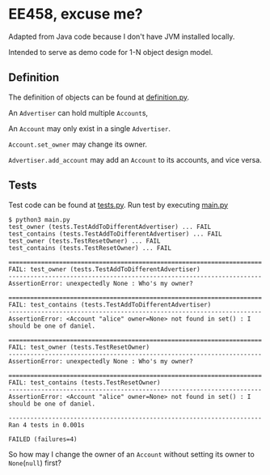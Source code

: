 # EE458, excuse me?

Adapted from Java code because I don't have JVM installed locally.

Intended to serve as demo code for 1-N object design model.

## Definition

The definition of objects can be found at [definition.py](definition.py).

An `Advertiser` can hold multiple `Account`s,

An `Account` may only exist in a single `Advertiser`.

`Account.set_owner` may change its owner.

`Advertiser.add_account` may add an `Account` to its accounts, and vice versa.

## Tests

Test code can be found at [tests.py](tests.py). Run test by executing [main.py](main.py)

``` shell
$ python3 main.py
test_owner (tests.TestAddToDifferentAdvertiser) ... FAIL
test_contains (tests.TestAddToDifferentAdvertiser) ... FAIL
test_owner (tests.TestResetOwner) ... FAIL
test_contains (tests.TestResetOwner) ... FAIL

======================================================================
FAIL: test_owner (tests.TestAddToDifferentAdvertiser)
----------------------------------------------------------------------
AssertionError: unexpectedly None : Who's my owner?

======================================================================
FAIL: test_contains (tests.TestAddToDifferentAdvertiser)
----------------------------------------------------------------------
AssertionError: <Account "alice" owner=None> not found in set() : I should be one of daniel.

======================================================================
FAIL: test_owner (tests.TestResetOwner)
----------------------------------------------------------------------
AssertionError: unexpectedly None : Who's my owner?

======================================================================
FAIL: test_contains (tests.TestResetOwner)
----------------------------------------------------------------------
AssertionError: <Account "alice" owner=None> not found in set() : I should be one of daniel.

----------------------------------------------------------------------
Ran 4 tests in 0.001s

FAILED (failures=4)
```

So how may I change the owner of an `Account` without setting its owner to `None`(`null`) first?